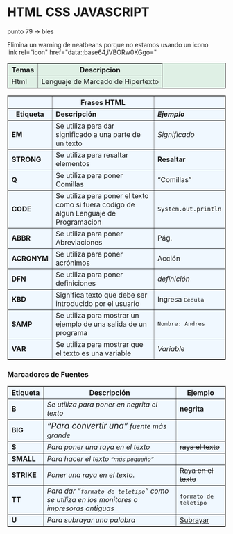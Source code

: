 <!DOCTYPE html>
<html>
    <head>
    </head>
    <body>
        <h1>HTML CSS JAVASCRIPT</h1>
        <p>punto 79 -> bles</p>
        <p>
        Elimina un warning de neatbeans porque no estamos usando un icono<br>
        link rel="icon" href="data:;base64,iVBORw0KGgo="
        </p>
        <table width="200" border="1" bgcolor="#dff0e5">
            <tr>
                <th>
                    Temas
                </th>
                <th>
                    Descripcion
                </th>
            </tr>
            <tr>
                <td>
                    Html
                </td>
                <td>
                    Lenguaje de Marcado de Hipertexto
                </td>
            </tr>
        </table>
        <p>
        </p>
        <table width="95%" border="1" bgcolor="aliceblue">
            <tr >
                <th></th>
                <th>Frases HTML</th>
                <th></th>                
            </tr>
            <tr>
                <td style="text-align: center;">
                    <strong>Etiqueta</strong>
                </td>
                <td>
                    <strong>Descripci&oacute;n</strong>
                </td>
                <td>
                    <strong><em>Ejemplo</em></strong>
                </td>
            </tr>
            <tr>
                <td><strong>EM</strong></td>
                <td>Se utiliza para dar significado a una parte de un texto</td>
                <td><em>Significado</em></td>
            </tr>
            <tr>
                <td><strong>STRONG</strong></td>
                <td>Se utiliza para resaltar elementos</td>
                <td><strong>Resaltar</strong></td>
            </tr>
            <tr>
                <td><strong>Q</strong></td>
                <td>Se utiliza para poner Comillas</td>
                <td><q>Comillas</q></td>
            </tr>
            <tr>
                <td><strong>CODE</strong></td>
                <td>Se utiliza para poner el texto como si fuera codigo de algun Lenguaje de Programacion</td>
                <td><code>System.out.println</code></td>
            </tr>
            <tr>
                <td><strong>ABBR</strong></td>
                <td>Se utiliza para poner Abreviaciones</td>
                <td><abbr>P&aacute;g.</abbr></td>
            </tr>
            <tr>
                <td><strong>ACRONYM</strong></td>
                <td>Se utiliza para poner acr&oacute;nimos</td>
                <td>Acci&oacute;n</td>
            </tr>
            <tr>
                <td><strong>DFN</strong></td>
                <td>Se utiliza para poner definiciones</td>
                <td><dfn>definici&oacute;n</dfn></td>
            </tr>
            <tr>
                <td><strong>KBD</strong></td>
                <td>Significa texto que debe ser introducido por el usuario</td>
                <td>Ingresa <kbd>Cedula</kbd></td>
            </tr>
            <tr>
                <td><strong>SAMP</strong></td>
                <td>Se utiliza para mostrar un ejemplo de una salida de un programa</td>
                <td><samp>Nombre: Andres</samp></td>
            </tr>
            <tr>
                <td><strong>VAR</strong></td>
                <td>Se utiliza para mostrar que el texto es una variable</td>
                <td><var>Variable</var></td>
            </tr>            
        </table>
        <h3>Marcadores de Fuentes</h3>
        <table width="90%" border="1" bgcolor="aliceblue">
            <tr>
                <th>Etiqueta</th>
                <th>Descripci&oacute;n</th>
                <th>Ejemplo</th>
            </tr>
            <tr>
                <td>
                    <b>B</b>
                </td>
                <td>
                    <em>Se utiliza para poner en negrita el texto</em>
                </td>
                <td>
                    <b>negrita</b>
                </td>
            </tr>
            <tr>
                <td>
                    <b>BIG</b>
                </td>
                <td>
                    <em><big><q>Para convertir una</q></big> fuente m&aacute;s grande</em>
                </td>
                <td>
                </td>
            </tr>
            <tr>
                <td>
                    <b>S</b>
                </td>
                <td>
                    <em>Para poner una raya en el texto</em>
                </td>
                <td>
                    <s>raya el texto</s>
                </td>
            </tr>
            <tr>
                <td>
                    <b>SMALL</b>
                </td>
                <td>
                    <em>Para hacer el texto <small><q>m&aacute;s peque&ntilde;o</q></small></em>
                </td>
                <td>
                </td>
            </tr>
            <tr>
                <td>
                    <b>STRIKE</b>
                </td>
                <td>
                    <em>Poner una raya en el texto.</em>
                </td>
                <td>
                    <strike>Raya en el texto</strike>
                </td>
            </tr>
            <tr>
                <td>
                    <b>TT</b>
                </td>
                <td>
                    <em>Para dar <q><tt>formato de teletipo</tt></q> como se utiliza en los monitores o impresoras antiguas</em>
                </td>
                <td>
                    <tt>formato de teletipo</tt>
                </td>
            </tr>
            <tr>
                <td>
                    <b>U</b>
                </td>
                <td>
                    <em>Para subrayar una palabra</em>
                </td>
                <td>
                    <u>Subrayar</u>
                </td>
            </tr>
        </table>
    </body>
</html>

